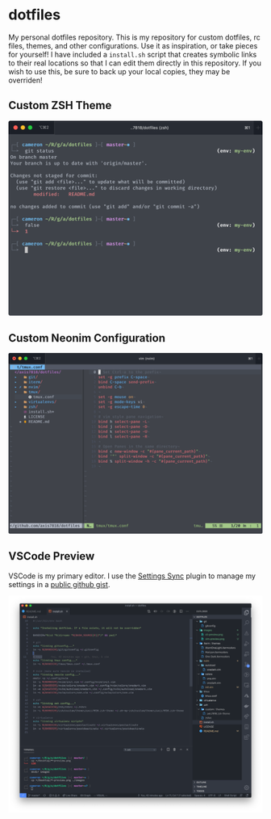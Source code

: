 # dotfiles

My personal dotfiles repository. This is my repository for custom dotfiles, rc files, themes, and other configurations.
Use it as inspiration, or take pieces for yourself! I have included a `install.sh` script that creates symbolic
links to their real locations so that I can edit them directly in this repository. If you wish to use this, be sure
to back up your local copies, they may be overriden!

## Custom ZSH Theme

![cli preview](./images/cli-preview.png)

## Custom Neonim Configuration

![vim-preview](./images/vim-preview.png)

## VSCode Preview

VSCode is my primary editor. I use the [Settings Sync](https://marketplace.visualstudio.com/items?itemName=Shan.code-settings-sync)
plugin to manage my settings in a [public github gist](https://gist.github.com/axis7818/a788156fdb37f22bb546a6707f75d142#file-settings-json).

![vscode-preview](./images/vscode-preview.png)
